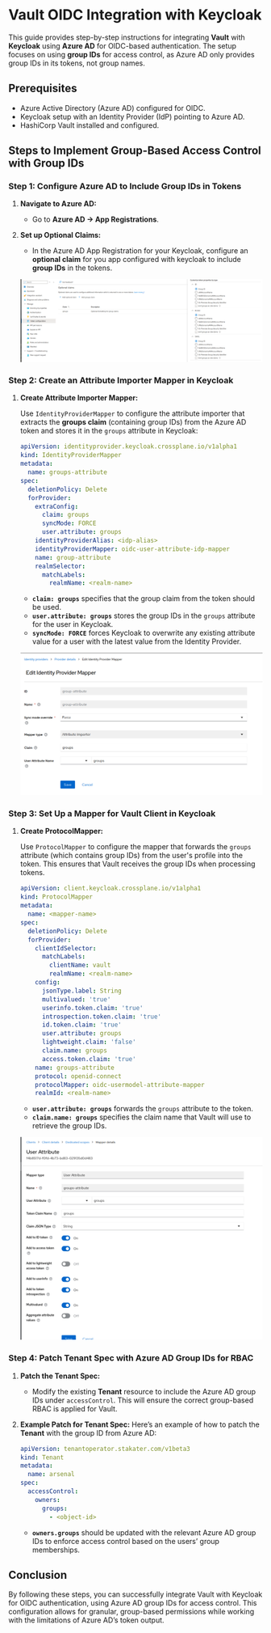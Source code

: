 # Vault OIDC Integration with Keycloak

This guide provides step-by-step instructions for integrating **Vault** with **Keycloak** using **Azure AD** for OIDC-based authentication. The setup focuses on using **group IDs** for access control, as Azure AD only provides group IDs in its tokens, not group names.

## Prerequisites

- Azure Active Directory (Azure AD) configured for OIDC.
- Keycloak setup with an Identity Provider (IdP) pointing to Azure AD.
- HashiCorp Vault installed and configured.

## Steps to Implement Group-Based Access Control with Group IDs

### Step 1: Configure Azure AD to Include Group IDs in Tokens

1. **Navigate to Azure AD:**
   - Go to **Azure AD → App Registrations**.

1. **Set up Optional Claims:**
   - In the Azure AD App Registration for your Keycloak, configure an **optional claim** for you app configured with keycloak to include **group IDs** in the tokens.

   ![App Registrations setup showing how the group ID claim was added.](../images/azuread-groupClaim.png)

### Step 2: Create an Attribute Importer Mapper in Keycloak

1. **Create Attribute Importer Mapper:**

   Use `IdentityProviderMapper` to configure the attribute importer that extracts the **groups claim** (containing group IDs) from the Azure AD token and stores it in the `groups` attribute in Keycloak:

   ```yaml
   apiVersion: identityprovider.keycloak.crossplane.io/v1alpha1
   kind: IdentityProviderMapper
   metadata:
     name: groups-attribute
   spec:
     deletionPolicy: Delete
     forProvider:
       extraConfig:
         claim: groups
         syncMode: FORCE
         user.attribute: groups
       identityProviderAlias: <idp-alias>
       identityProviderMapper: oidc-user-attribute-idp-mapper
       name: group-attribute
       realmSelector:
         matchLabels:
           realmName: <realm-name>
   ```

   - **`claim: groups`** specifies that the group claim from the token should be used.
   - **`user.attribute: groups`** stores the group IDs in the `groups` attribute for the user in Keycloak.
   - **`syncMode: FORCE`** forces Keycloak to overwrite any existing attribute value for a user with the latest value from the Identity Provider.

   ![Keycloak IdP Mapper showing how the group IDs claim is mapped to the user attribute.](../images/keycloak-idp-mapper.png)

### Step 3: Set Up a Mapper for Vault Client in Keycloak

1. **Create ProtocolMapper:**

   Use `ProtocolMapper` to configure the mapper that forwards the `groups` attribute (which contains group IDs) from the user's profile into the token. This ensures that Vault receives the group IDs when processing tokens.

   ```yaml
   apiVersion: client.keycloak.crossplane.io/v1alpha1
   kind: ProtocolMapper
   metadata:
     name: <mapper-name>
   spec:
     deletionPolicy: Delete
     forProvider:
       clientIdSelector:
         matchLabels:
           clientName: vault
           realmName: <realm-name>
       config:
         jsonType.label: String
         multivalued: 'true'
         userinfo.token.claim: 'true'
         introspection.token.claim: 'true'
         id.token.claim: 'true'
         user.attribute: groups
         lightweight.claim: 'false'
         claim.name: groups
         access.token.claim: 'true'
       name: groups-attribute
       protocol: openid-connect
       protocolMapper: oidc-usermodel-attribute-mapper
       realmId: <realm-name>
   ```

   - **`user.attribute: groups`** forwards the `groups` attribute to the token.
   - **`claim.name: groups`** specifies the claim name that Vault will use to retrieve the group IDs.

   ![Keycloak Vault client mapper showing the user attribute forwarded as a token claim](../images/vault-client-attribute-mapper.png)

### Step 4: Patch Tenant Spec with Azure AD Group IDs for RBAC

1. **Patch the Tenant Spec:**
   - Modify the existing **Tenant** resource to include the Azure AD group IDs under `accessControl`. This will ensure the correct group-based RBAC is applied for Vault.

1. **Example Patch for Tenant Spec:**
   Here’s an example of how to patch the **Tenant** with the group ID from Azure AD:

   ```yaml
   apiVersion: tenantoperator.stakater.com/v1beta3
   kind: Tenant
   metadata:
     name: arsenal
   spec:
     accessControl:
       owners:
         groups:
           - <object-id>
   ```

   - **`owners.groups`** should be updated with the relevant Azure AD group IDs to enforce access control based on the users’ group memberships.

## Conclusion

By following these steps, you can successfully integrate Vault with Keycloak for OIDC authentication, using Azure AD group IDs for access control. This configuration allows for granular, group-based permissions while working with the limitations of Azure AD’s token output.
